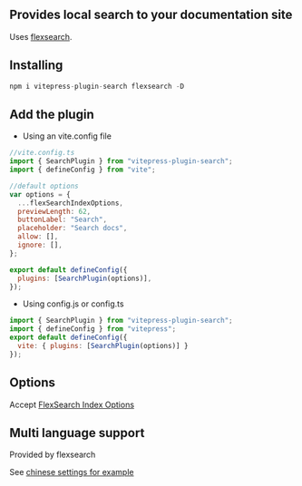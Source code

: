 ## Provides local search to your documentation site

Uses [flexsearch](https://github.com/nextapps-de/flexsearch).

## Installing

```js
npm i vitepress-plugin-search flexsearch -D
```

## Add the plugin

- Using an vite.config file
```js
//vite.config.ts
import { SearchPlugin } from "vitepress-plugin-search";
import { defineConfig } from "vite";

//default options
var options = {
  ...flexSearchIndexOptions,
  previewLength: 62,
  buttonLabel: "Search",
  placeholder: "Search docs",
  allow: [],
  ignore: [],
};

export default defineConfig({
  plugins: [SearchPlugin(options)],
});
```

- Using config.js or config.ts
```js
import { SearchPlugin } from "vitepress-plugin-search";
import { defineConfig } from "vitepress";
export default defineConfig({
  vite: { plugins: [SearchPlugin(options)] }
});
```

## Options

Accept [FlexSearch Index Options](https://github.com/nextapps-de/flexsearch#options)

## Multi language support

Provided by flexsearch  
  
See [chinese settings for example](https://github.com/emersonbottero/vitepress-plugin-search/issues/11)
